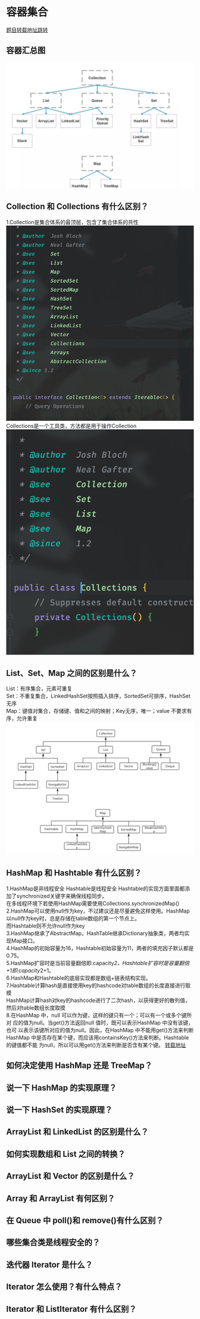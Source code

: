 # 容器集合
[题目转载地址跳转](https://blog.csdn.net/fangchao2011/article/details/89203535)

## 容器汇总图
  ![avatar](collection1.png)
## Collection 和 Collections 有什么区别？
1.Collection是集合体系的最顶层，包含了集合体系的共性
  <br>
  ![avatar](collection2.png)
  <br>
  Collections是一个工具类，方法都是用于操作Collection
  <br>
  ![avatar](collection3.png)

## List、Set、Map 之间的区别是什么？
 List：有序集合，元素可重复 
 <br>
 Set：不重复集合，LinkedHashSet按照插入排序，SortedSet可排序，HashSet无序
 <br>
 Map：键值对集合，存储键、值和之间的映射；Key无序，唯一；value 不要求有序，允许重复
 <br>
  ![avatar](collection4.png)


## HashMap 和 Hashtable 有什么区别？
1.HashMap是非线程安全 Hashtable是线程安全 Hashtable的实现方面里面都添加了synchronized关键字来确保线程同步。<br>
在多线程环境下若使用HashMap需要使用Collections.synchronizedMap()<br>
2.HashMap可以使用null作为key，不过建议还是尽量避免这样使用。HashMap以null作为key时，总是存储在table数组的第一个节点上。<br>
而Hashtable则不允许null作为key<br>
3.HashMap继承了AbstractMap，HashTable继承Dictionary抽象类，两者均实现Map接口。<br>
4.HashMap的初始容量为16，Hashtable初始容量为11，两者的填充因子默认都是0.75。<br>
5.HashMap扩容时是当前容量翻倍即:capacity*2，Hashtable扩容时是容量翻倍+1即:capacity*2+1。<br>
6.HashMap和Hashtable的底层实现都是数组+链表结构实现。<br>
7.Hashtable计算hash是直接使用key的hashcode对table数组的长度直接进行取模<br>
HashMap计算hash对key的hashcode进行了二次hash，以获得更好的散列值，然后对table数组长度取摸<br>
8.在HashMap 中，null 可以作为键，这样的键只有一个；可以有一个或多个键所对
应的值为null。当get()方法返回null 值时，既可以表示HashMap 中没有该键，也可
以表示该键所对应的值为null。因此，在HashMap 中不能用get()方法来判断HashMap 中是否存在某个键，而应该用containsKey()方法来判断。Hashtable 的键值都不能
为null，所以可以用get()方法来判断是否含有某个键。
[转载地址](https://blog.csdn.net/qq_35181209/article/details/74503362?utm_medium=distribute.pc_relevant.none-task-blog-BlogCommendFromMachineLearnPai2-2.control&depth_1-utm_source=distribute.pc_relevant.none-task-blog-BlogCommendFromMachineLearnPai2-2.control)

## 如何决定使用 HashMap 还是 TreeMap？

## 说一下 HashMap 的实现原理？

## 说一下 HashSet 的实现原理？

## ArrayList 和 LinkedList 的区别是什么？

## 如何实现数组和 List 之间的转换？

## ArrayList 和 Vector 的区别是什么？

## Array 和 ArrayList 有何区别？

## 在 Queue 中 poll()和 remove()有什么区别？

## 哪些集合类是线程安全的？

## 迭代器 Iterator 是什么？

## Iterator 怎么使用？有什么特点？

## Iterator 和 ListIterator 有什么区别？


